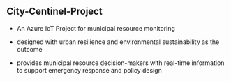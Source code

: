 ## City-Centinel-Project

- An Azure IoT Project for municipal resource monitoring

- designed with urban resilience and environmental sustainability as the outcome

- provides municipal resource decision-makers with real-time information to support  emergency response and policy design


